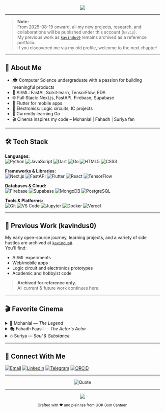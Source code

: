 <div align="center">
  <img src="https://capsule-render.vercel.app/api?type=waving&color=gradient&customColorList=0,2,2,5,30&height=260&section=header&text=Kavindu%20Sachinthe&fontSize=65&fontColor=fff&animation=fadeIn&fontAlignY=38&desc=CS%20Student%20|%20AI%20Enthusiast%20|%20Cinema%20Lover&descAlignY=51&descAlign=62"/>
</div>

---

> **Note:**  
> From 2025-08-19 onward, all my new projects, research, and collaborations will be published under this account (`kavix`).  
> My previous work as [`kavindus0`](https://github.com/kavindus0) remains archived as a reference portfolio.  
> If you discovered me via my old profile, welcome to the next chapter!

---

## 👋 About Me

- 🎓 Computer Science undergraduate with a passion for building meaningful products
- 🤖 AI/ML: FastAI, Scikit‑learn, TensorFlow, EDA
- 🌐 Full‑Stack: Next.js, FastAPI, Firebase, Supabase
- 📱 Flutter for mobile apps
- 🔌 Electronics: Logic circuits, IC projects
- 🌱 Currently learning Go
- 🎬 Cinema inspires my code – Mohanlal | Fahadh | Suriya fan

---

## 🛠️ Tech Stack

**Languages:**  
![Python](https://img.shields.io/badge/Python-3776AB?style=for-the-badge&logo=python&logoColor=white)
![JavaScript](https://img.shields.io/badge/JS-F7DF1E?style=for-the-badge&logo=javascript&logoColor=000)
![Dart](https://img.shields.io/badge/Dart-0175C2?style=for-the-badge&logo=dart&logoColor=white)
![Go](https://img.shields.io/badge/Go-00ADD8?style=for-the-badge&logo=go&logoColor=white)
![HTML5](https://img.shields.io/badge/HTML5-E34F26?style=for-the-badge&logo=html5&logoColor=white)
![CSS3](https://img.shields.io/badge/CSS3-1572B6?style=for-the-badge&logo=css3&logoColor=white)

**Frameworks & Libraries:**  
![Next.js](https://img.shields.io/badge/Next.js-000?style=for-the-badge&logo=next.js&logoColor=white)
![FastAPI](https://img.shields.io/badge/FastAPI-009688?style=for-the-badge&logo=fastapi&logoColor=white)
![Flutter](https://img.shields.io/badge/Flutter-02569B?style=for-the-badge&logo=flutter&logoColor=white)
![React](https://img.shields.io/badge/React-20232A?style=for-the-badge&logo=react&logoColor=61DAFB)
![TensorFlow](https://img.shields.io/badge/TensorFlow-FF6F00?style=for-the-badge&logo=tensorflow&logoColor=white)

**Databases & Cloud:**  
![Firebase](https://img.shields.io/badge/Firebase-FFCA28?style=for-the-badge&logo=firebase&logoColor=000)
![Supabase](https://img.shields.io/badge/Supabase-3ECF8E?style=for-the-badge&logo=supabase&logoColor=fff)
![MongoDB](https://img.shields.io/badge/MongoDB-4EA94B?style=for-the-badge&logo=mongodb&logoColor=fff)
![PostgreSQL](https://img.shields.io/badge/Postgres-316192?style=for-the-badge&logo=postgresql&logoColor=fff)

**Tools & Platforms:**  
![Git](https://img.shields.io/badge/Git-F05032?style=for-the-badge&logo=git&logoColor=fff)
![VS Code](https://img.shields.io/badge/VS_Code-007ACC?style=for-the-badge&logo=visual-studio-code&logoColor=fff)
![Jupyter](https://img.shields.io/badge/Jupyter-F37626?style=for-the-badge&logo=jupyter&logoColor=fff)
![Docker](https://img.shields.io/badge/Docker-2496ED?style=for-the-badge&logo=docker&logoColor=fff)
![Vercel](https://img.shields.io/badge/Vercel-000?style=for-the-badge&logo=vercel&logoColor=fff)

---

## 📂 Previous Work (kavindus0)

My early open-source journey, learning projects, and a variety of side hustles are archived at [`kavindus0`](https://github.com/kavindus0).  
You'll find:

- AI/ML experiments
- Web/mobile apps
- Logic circuit and electronics prototypes
- Academic and hobbyist code

> **Archived for reference only.**  
> All current & future work continues here.

---

## 🎬 Favorite Cinema

<details>
  <summary>🌟 Mohanlal — <i>The Legend</i></summary>
  
  - 🕵️‍♂️ Drishyam (I & II) — <i>Flawless suspense</i>
  - ⚡ Lucifer — <i>Mass meets mind</i>
  - 🔨 Spadikam — <i>Cult classic brilliance</i>
</details>

<details>
  <summary>🎭 Fahadh Faasil — <i>The Actor's Actor</i></summary>
  
  - 📷 Maheshinte Prathikaaram — <i>Revenge with grace</i>
  - 🧠 Joji — <i>A Macbeth-like thriller</i>
  - 🏠 Kumbalangi Nights — <i>A dysfunctional masterpiece</i>
</details>

<details>
  <summary>🔥 Suriya — <i>Soul & Substance</i></summary>
  
  - ✈️ Soorarai Pottru — <i>Sky is never the limit</i>
  - 🕰️ 24 — <i>Time-travel done right</i>
  - ⚖️ Jai Bhim — <i>Voice for the voiceless</i>
</details>

---

## 🤝 Connect With Me

[![Email](https://img.shields.io/badge/Email-kavix@yahoo.com-D14836?style=for-the-badge&logo=gmail&logoColor=white)](mailto:kavix@yahoo.com)
[![LinkedIn](https://img.shields.io/badge/LinkedIn-kavix-0077B5?style=for-the-badge&logo=linkedin&logoColor=white)](https://www.linkedin.com/in/kavix)
[![Telegram](https://img.shields.io/badge/Telegram-@kavix-2CA5E0?style=for-the-badge&logo=telegram&logoColor=white)](https://t.me/kavix)
[![ORCID](https://img.shields.io/badge/ORCID-0009--0002--6813--3099-A6CE39?style=for-the-badge&logo=orcid&logoColor=white)](https://orcid.org/0009-0002-6813-3099)

---

<div align="center">
  <img src="https://quotes-github-readme.vercel.app/api?type=horizontal&theme=tokyonight&quote=Great%20cinema%20inspires%20great%20code&author=Kavindu%20Sachinthe" alt="Quote" />
</div>

---

<div align="center">
  <img src="https://capsule-render.vercel.app/api?type=waving&color=gradient&customColorList=0,2,2,5,30&height=120&section=footer"/>
  <p><sub>Crafted with ❤️ and plain tea from UOK Gym Canteen</sub></p>
</div>

